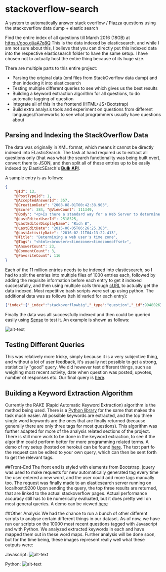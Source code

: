 # stackoverflow-search
A system to automatically answer stack overflow / Piazza questions using the stackoverflow data dump + elastic search

Find the entire index of all questions till March 2016 (18GB) at https://goo.gl/aA7q8Q
This is the data indexed by elasticsearch, and while I am not sure about this, I believe that you can directly put this indexed data into the respective elasticsearch folder to have the same setup. I have chosen not to actually host the entire thing because of its huge size.

There are multiple parts to this entire project:
- Parsing the original data (xml files from StackOverflow data dump) and then indexing it into elasticsearch
- Testing multiple different queries to see which gives us the best results
- Building a keyword extraction algorithm for all questions, to do automatic tagging of question
- Integrate all of this in the frontend (HTML+JS+Bootstrap)
- Build extra analysis tools and experiment on questions from different languages/frameworks to see what programmers usually have questions about


## Parsing and Indexing the StackOverflow Data
The data was originally in XML format, which means it cannot be directly indexed into ELasticSearch. The task at hand required us to extract all questions only (that was what the search functionality was being built over), convert them to JSON, and then split all of these entries up to be easily indexed by ElasticSEarch's [__Bulk API__](https://www.elastic.co/guide/en/elasticsearch/reference/current/docs-bulk.html).

A sample entry is as follows:
```json
{
	"@Id": 13, 
	"@PostTypeId": 1, 
	"@AcceptedAnswerId": 357, 
	"@CreationDate": "2008-08-01T00:42:38.903", 
	"@Score": 384, "@ViewCount": 111349, 
	"@Body": "<p>Is there a standard way for a Web Server to determine what time zone offset a user is in? </p>\n\n<p>Perhaps from a <code>HTTP</code> header? Or part of the user-agent string?</p>\n", "@OwnerUserId": 9, 
	"@LastEditorUserId": 2518525, 
	"@LastEditorDisplayName": "Rich B", 
	"@LastEditDate": "2015-06-05T06:26:25.383", 
	"@LastActivityDate": "2016-02-11T04:13:22.413", 
	"@Title": "Determining a web user's time zone", 
	"@Tags": "<html><browser><timezone><timezoneoffset>", 
	"@AnswerCount": 23, 
	"@CommentCount": 3, 
	"@FavoriteCount": 116
}
```
Each of the 11 million entries needs to be indexed into elasticsearch, so I had to split the entries into multiple files of 1000 entries each, followed by adding the requisite information before each entry to get it indexed successfully, and then using multiple calls through [cURL](https://curl.haxx.se/) to actually get the data indexed. Most repetitive bash scripts were set up using python. The additional data was as follows (teh id varied for each entry):
```json
{"index":{"_index":"stackoverflowbig","_type":"question","_id":9948026}}
```

Finally the data was all successfully indexed and then could be queried easily using [Sense](https://www.elastic.co/guide/en/sense/current/index.html) to test it. An example is shown as follows:

![alt-text](https://github.com/hagarwa3/stackoverflow-search/blob/master/demo/images/sense%2Bsimple%20query.png "Sense + Simple Query")



## Testing Different Queries
This was relatively more tricky, simply because it is a very subjective thing, and without a lot of user feedback, it's usually not possible to get a strong, statistically "good" query. We did however test different things, such as weighing most recent activity, date when question was posted, upvotes, number of responses etc. Our final query is [here](https://github.com/hagarwa3/stackoverflow-search/blob/master/query.json).



## Building a Keyword Extraction Algorithm
Currently the RAKE (Rapid Automatic Keyword Extraction) algorithm is the method being used. There is a [Python library](https://github.com/aneesha/RAKE) for the same that makes the task much easier. All possible keywords are extracted, and the top three single word keywords are the ones that are finally returned (because generally there are only three tags for most questions). This algorithm was further adapted for more of the analysis related sections of the project. There is still more work to be done in the keyword extraction, to see if the algorithm could perform better for more programming related terms. A demo of my setup (hosted on heroku) can be found [here](https://searchoverflow.herokuapp.com/gettags/?text=%22sample%20javascript%20stuff%20tbh%20javascript%20is%20great%22). The text part fo the request can be edited to your own query, which can then be sent forth to get the relevant tags.

##Front-End
The front end is styled with elements from Bootstrap. jquery was used to make requests for new automatically generated tag every time the user entered a new word, and the user could add more tags manually too. The request was finally made to an elasticsearch server running on localhost:9200
Upon sending the query, the top three results are returned, that are linked to the actual stackoverflow pages. Actual performance accuracy still has to be numerically evaluated, but it does pretty well on most general queries. A demo can be viewed [here](https://youtu.be/biQktl98i9o?t=364)



##Other Analysis
We had the chance to run a bunch of other different scripts to analyse certain different things in our dataset. As of now, we have run our scripts on the 10000 most recent questions tagged with Javascript and with Python. We analyzed extracted keywords in each and have mapped them out in these word maps. Further analysis will be done soon, but for the time being, these images represent really well what these outputs were:

Javascript:
![alt-text](https://github.com/hagarwa3/stackoverflow-search/blob/master/keyword_extraction/extra_analysis/JSmap.png "Javascript Word Map")

Python:
![alt-text](https://github.com/hagarwa3/stackoverflow-search/blob/master/keyword_extraction/extra_analysis/pythonmap.png "Python Word Map")

